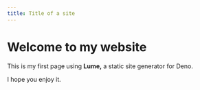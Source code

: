 ```yaml
---
title: Title of a site
---
```

# Welcome to my website

This is my first page using **Lume,** a static site generator for Deno.

I hope you enjoy it.
